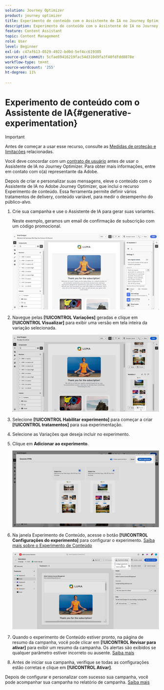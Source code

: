 ```yaml
---
solution: Journey Optimizer
product: journey optimizer
title: Experimento de conteúdo com o Assistente de IA no Journey Optimizer
description: Experimento de conteúdo com o Assistente de IA no Journey Optimizer
feature: Content Assistant
topic: Content Management
role: User
level: Beginner
exl-id: c47af613-0529-4922-bd0d-5ef4cc619305
source-git-commit: 5cfae89416219fac54d310d9fa3f40fdfdd8878e
workflow-type: tm+mt
source-wordcount: '255'
ht-degree: 11%

---
```


# Experimento de conteúdo com o Assistente de IA{#generative-experimentation}

>[!IMPORTANT]
>
>Antes de começar a usar esse recurso, consulte as [Medidas de proteção e limitações](gs-generative.md#generative-guardrails) relacionadas.
></br>
>
>Você deve concordar com um [contrato de usuário](https://www.adobe.com/legal/licenses-terms/adobe-dx-gen-ai-user-guidelines.html) antes de usar o Assistente de IA no Journey Optimizer. Para obter mais informações, entre em contato com o(a) representante da Adobe.

Depois de criar e personalizar suas mensagens, eleve o conteúdo com o Assistente de IA no Adobe Journey Optimizer, que inclui o recurso Experimento de conteúdo. Essa ferramenta permite definir vários tratamentos de delivery, conteúdo variável, para medir o desempenho do público-alvo.

1. Crie sua campanha e use o Assistente de IA para gerar suas variantes.

   Neste exemplo, geramos um email de confirmação de subscrição com um código promocional.

   ![](assets/experiment-genai-1.png)

1. Navegue pelas **[!UICONTROL Variações]** geradas e clique em **[!UICONTROL Visualizar]** para exibir uma versão em tela inteira da variação selecionada.

   ![](assets/experiment-genai-2.png)

1. Selecione **[!UICONTROL Habilitar experimento]** para começar a criar **[!UICONTROL tratamentos]** para sua experimentação.

1. Selecione as Variações que deseja incluir no experimento.

1. Clique em **Adicionar ao experimento**.

   ![](assets/experiment-genai-3.png)

1. Na janela Experimento de Conteúdo, acesse o botão **[!UICONTROL Configurações do experimento]** para configurar o experimento. [Saiba mais sobre o Experimento de Conteúdo](../content-management/content-experiment.md)

   ![](assets/experiment-genai-4.png)

1. Quando o experimento de Conteúdo estiver pronto, na página de resumo da campanha, você pode clicar em **[!UICONTROL Revisar para ativar]** para exibir um resumo da campanha. Os alertas são exibidos se qualquer parâmetro estiver incorreto ou ausente. [Saiba mais](../content-management/content-experiment.md#treatment-experiment)

1. Antes de iniciar sua campanha, verifique se todas as configurações estão corretas e clique em **[!UICONTROL Ativar]**.

Depois de configurar e personalizar com sucesso sua campanha, você pode acompanhar sua campanha no relatório de campanha. [Saiba mais](../reports/campaign-global-report-cja.md)
